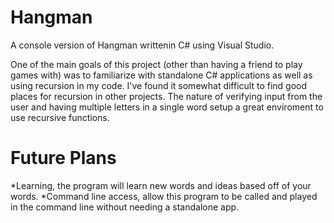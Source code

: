 # Hangman
A console version of Hangman writtenin C# using Visual Studio.

One of the main goals of this project (other than having a friend to play games with) was to familiarize with standalone C# applications as well as using recursion in my code. I've found it somewhat difficult to find good places for recursion in other projects. The nature of verifying input from the user and having multiple letters in a single word setup a great enviroment to use recursive functions.

# Future Plans

*Learning, the program will learn new words and ideas based off of your words.
*Command line access, allow this program to be called and played in the command line without needing a standalone app.
